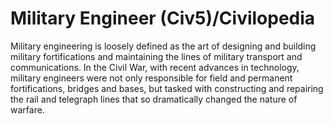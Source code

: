 # Military Engineer (Civ5)/Civilopedia

Military engineering is loosely defined as the art of designing and building military fortifications and maintaining the lines of military transport and communications. In the Civil War, with recent advances in technology, military engineers were not only responsible for field and permanent fortifications, bridges and bases, but tasked with constructing and repairing the rail and telegraph lines that so dramatically changed the nature of warfare.